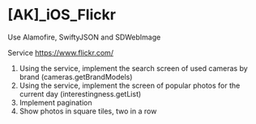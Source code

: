 # [AK]_iOS_Flickr
Use Alamofire, SwiftyJSON and SDWebImage

Service https://www.flickr.com/
1. Using the service, implement the search screen of used cameras by brand (cameras.getBrandModels)
2. Using the service, implement the screen of popular photos for the current day (interestingness.getList)
3. Implement pagination
4. Show photos in square tiles, two in a row
